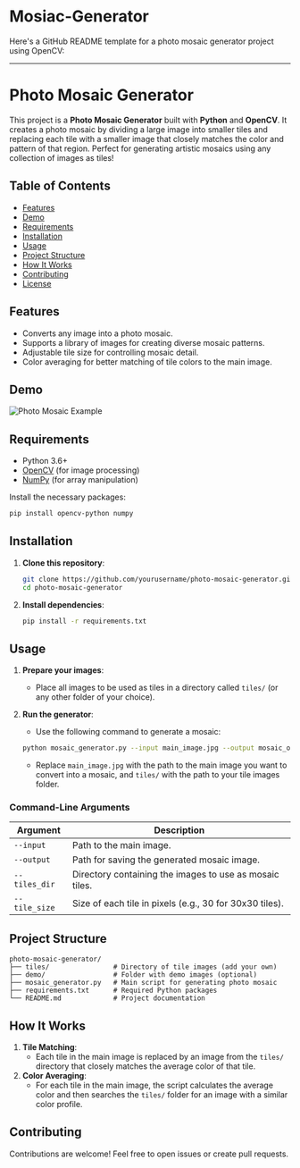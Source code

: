 # Mosiac-Generator
Here's a GitHub README template for a photo mosaic generator project using OpenCV:

---

# Photo Mosaic Generator

This project is a **Photo Mosaic Generator** built with **Python** and **OpenCV**. It creates a photo mosaic by dividing a large image into smaller tiles and replacing each tile with a smaller image that closely matches the color and pattern of that region. Perfect for generating artistic mosaics using any collection of images as tiles!

## Table of Contents

- [Features](#features)
- [Demo](#demo)
- [Requirements](#requirements)
- [Installation](#installation)
- [Usage](#usage)
- [Project Structure](#project-structure)
- [How It Works](#how-it-works)
- [Contributing](#contributing)
- [License](#license)

## Features

- Converts any image into a photo mosaic.
- Supports a library of images for creating diverse mosaic patterns.
- Adjustable tile size for controlling mosaic detail.
- Color averaging for better matching of tile colors to the main image.

## Demo

![Photo Mosaic Example](demo/demo_mosaic.png)

## Requirements

- Python 3.6+
- [OpenCV](https://opencv.org/) (for image processing)
- [NumPy](https://numpy.org/) (for array manipulation)

Install the necessary packages:

```bash
pip install opencv-python numpy
```

## Installation

1. **Clone this repository**:

    ```bash
    git clone https://github.com/yourusername/photo-mosaic-generator.git
    cd photo-mosaic-generator
    ```

2. **Install dependencies**:

    ```bash
    pip install -r requirements.txt
    ```

## Usage

1. **Prepare your images**:
   - Place all images to be used as tiles in a directory called `tiles/` (or any other folder of your choice).

2. **Run the generator**:
   - Use the following command to generate a mosaic:
   
    ```bash
    python mosaic_generator.py --input main_image.jpg --output mosaic_output.jpg --tiles_dir tiles/ --tile_size 30
    ```

   - Replace `main_image.jpg` with the path to the main image you want to convert into a mosaic, and `tiles/` with the path to your tile images folder.

### Command-Line Arguments

| Argument      | Description                                                |
|---------------|------------------------------------------------------------|
| `--input`     | Path to the main image.                                    |
| `--output`    | Path for saving the generated mosaic image.                |
| `--tiles_dir` | Directory containing the images to use as mosaic tiles.    |
| `--tile_size` | Size of each tile in pixels (e.g., 30 for 30x30 tiles).    |

## Project Structure

```
photo-mosaic-generator/
├── tiles/                # Directory of tile images (add your own)
├── demo/                 # Folder with demo images (optional)
├── mosaic_generator.py   # Main script for generating photo mosaic
├── requirements.txt      # Required Python packages
└── README.md             # Project documentation
```

## How It Works

1. **Tile Matching**:
   - Each tile in the main image is replaced by an image from the `tiles/` directory that closely matches the average color of that tile.
2. **Color Averaging**:
   - For each tile in the main image, the script calculates the average color and then searches the `tiles/` folder for an image with a similar color profile.

## Contributing

Contributions are welcome! Feel free to open issues or create pull requests.
